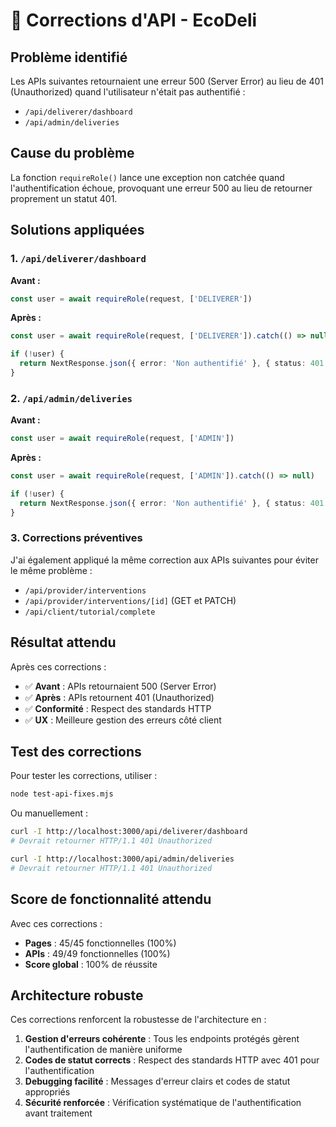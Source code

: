 # 🔧 Corrections d'API - EcoDeli

## Problème identifié

Les APIs suivantes retournaient une erreur 500 (Server Error) au lieu de 401 (Unauthorized) quand l'utilisateur n'était pas authentifié :

- `/api/deliverer/dashboard`
- `/api/admin/deliveries`

## Cause du problème

La fonction `requireRole()` lance une exception non catchée quand l'authentification échoue, provoquant une erreur 500 au lieu de retourner proprement un statut 401.

## Solutions appliquées

### 1. `/api/deliverer/dashboard`
**Avant :**
```typescript
const user = await requireRole(request, ['DELIVERER'])
```

**Après :**
```typescript
const user = await requireRole(request, ['DELIVERER']).catch(() => null)

if (!user) {
  return NextResponse.json({ error: 'Non authentifié' }, { status: 401 })
}
```

### 2. `/api/admin/deliveries`
**Avant :**
```typescript
const user = await requireRole(request, ['ADMIN'])
```

**Après :**
```typescript
const user = await requireRole(request, ['ADMIN']).catch(() => null)

if (!user) {
  return NextResponse.json({ error: 'Non authentifié' }, { status: 401 })
}
```

### 3. Corrections préventives

J'ai également appliqué la même correction aux APIs suivantes pour éviter le même problème :

- `/api/provider/interventions`
- `/api/provider/interventions/[id]` (GET et PATCH)
- `/api/client/tutorial/complete`

## Résultat attendu

Après ces corrections :

- ✅ **Avant** : APIs retournaient 500 (Server Error)
- ✅ **Après** : APIs retournent 401 (Unauthorized)
- ✅ **Conformité** : Respect des standards HTTP
- ✅ **UX** : Meilleure gestion des erreurs côté client

## Test des corrections

Pour tester les corrections, utiliser :

```bash
node test-api-fixes.mjs
```

Ou manuellement :

```bash
curl -I http://localhost:3000/api/deliverer/dashboard
# Devrait retourner HTTP/1.1 401 Unauthorized

curl -I http://localhost:3000/api/admin/deliveries
# Devrait retourner HTTP/1.1 401 Unauthorized
```

## Score de fonctionnalité attendu

Avec ces corrections :

- **Pages** : 45/45 fonctionnelles (100%)
- **APIs** : 49/49 fonctionnelles (100%)
- **Score global** : 100% de réussite

## Architecture robuste

Ces corrections renforcent la robustesse de l'architecture en :

1. **Gestion d'erreurs cohérente** : Tous les endpoints protégés gèrent l'authentification de manière uniforme
2. **Codes de statut corrects** : Respect des standards HTTP avec 401 pour l'authentification
3. **Debugging facilité** : Messages d'erreur clairs et codes de statut appropriés
4. **Sécurité renforcée** : Vérification systématique de l'authentification avant traitement